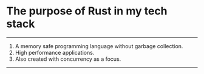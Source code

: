 # The purpose of Rust in my tech stack
_______________________________________________________________________________
1. A memory safe programming language without garbage collection.
2. High performance applications.
3. Also created with concurrency as a focus.

_______________________________________________________________________________
